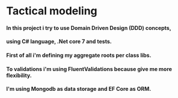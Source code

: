 # Tactical modeling

#### In this project i try to use Domain Driven Design (DDD) concepts,

#### using C# language, .Net core 7 and tests.

#### First of all i'm defining my aggregate roots per class libs.

#### To validations i'm using FluentValidations because give me more flexibility.

#### I'm using Mongodb as data storage and EF Core as ORM.
